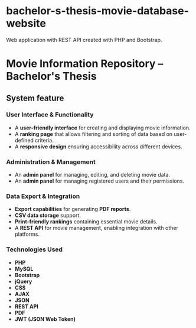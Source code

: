 # bachelor-s-thesis-movie-database-website
Web application with REST API created with PHP and Bootstrap.

# **Movie Information Repository – Bachelor's Thesis**



## **System feature**


### **User Interface & Functionality**
- A **user-friendly interface** for creating and displaying movie information.  
- A **ranking page** that allows filtering and sorting of data based on user-defined criteria.  
- A **responsive design** ensuring accessibility across different devices.

### **Administration & Management**
- An **admin panel** for managing, editing, and deleting movie data.  
- An **admin panel** for managing registered users and their permissions.  

### **Data Export & Integration**
- **Export capabilities** for generating **PDF reports**.  
- **CSV data storage** support.  
- **Print-friendly rankings** containing essential movie details.  
- A **REST API** for movie management, enabling integration with other platforms.

 ### **Technologies Used**  
- **PHP**  
- **MySQL**  
- **Bootstrap**  
- **jQuery**  
- **CSS**  
- **AJAX**  
- **JSON**  
- **REST API**  
- **PDF**  
- **JWT (JSON Web Token)**  
